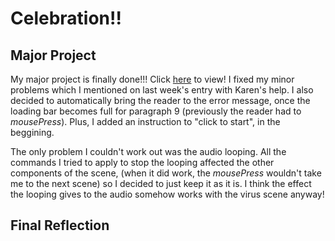 # Celebration!!

## Major Project

My major project is finally done!!! Click [here](https://robymanlongat.github.io/c0dewords/week12/majorProject_finalefinale) to view! I fixed my minor problems which I mentioned on last week's entry with Karen's help. I also decided to automatically bring the reader to the error message, once the loading bar becomes full for paragraph 9 (previously the reader had to *mousePress*). Plus, I added an instruction to "click to start", in the beggining. 

The only problem I couldn't work out was the audio looping. All the commands I tried to apply to stop the looping affected the other components of the scene, (when it did work, the *mousePress* wouldn't take me to the next scene) so I decided to just keep it as it is. I think the effect the looping gives to the audio somehow works with the virus scene anyway! 

## Final Reflection

